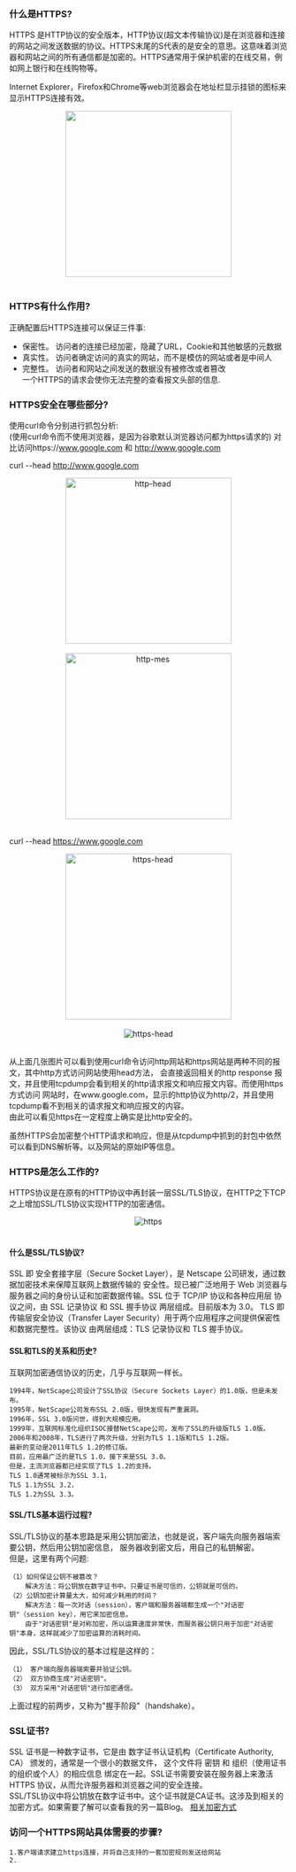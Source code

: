 ### 什么是HTTPS?
HTTPS 是HTTP协议的安全版本，HTTP协议(超文本传输协议)是在浏览器和连接的网站之间发送数据的协议。HTTPS末尾的S代表的是安全的意思。这意味着浏览器和网站之间的所有通信都是加密的。HTTPS通常用于保护机密的在线交易，例如网上银行和在线购物等。  

Internet Explorer，Firefox和Chrome等web浏览器会在地址栏显示挂锁的图标来显示HTTPS连接有效。  
<div align="center"> <img src="../Network/pics/http-vs-https.png" height="300px" /> </div><br>

### HTTPS有什么作用?
正确配置后HTTPS连接可以保证三件事:
- 保密性。 访问者的连接已经加密，隐藏了URL，Cookie和其他敏感的元数据
- 真实性。 访问者确定访问的真实的网站，而不是模仿的网站或者是中间人
- 完整性。 访问者和网站之间发送的数据没有被修改或者篡改  
一个HTTPS的请求会使你无法完整的查看报文头部的信息.  

### HTTPS安全在哪些部分?
使用curl命令分别进行抓包分析:  
(使用curl命令而不使用浏览器，是因为谷歌默认浏览器访问都为https请求的)
对比访问https://www.google.com 和 http://www.google.com  

curl --head http://www.google.com  

<div align="center"> <img src="../Network/pics/http-head.png" height="300px" alt="http-head"/> </div><br>
<div align="center"> <img src="../Network/pics/http-mes.png" height="300px" alt="http-mes"/> </div><br>

curl --head https://www.google.com  

<div align="center"> <img src="../Network/pics/https-head.png" height="300px" alt="https-head"/> </div><br>
<div align="center"> <img src="../Network/pics/https-mes.png"  alt="https-head"/> </div><br>

从上面几张图片可以看到使用curl命令访问http网站和https网站是两种不同的报文，其中http方式访问网站使用head方法，
会直接返回相关的http response 报文，并且使用tcpdump会看到相关的http请求报文和响应报文内容。而使用https方式访问
网站时，在www.google.com，显示的http协议为http/2，并且使用tcpdump看不到相关的请求报文和响应报文的内容。  
由此可以看见https在一定程度上确实是比http安全的。  

虽然HTTPS会加密整个HTTP请求和响应，但是从tcpdump中抓到的封包中依然可以看到DNS解析等。以及网站的原始IP等信息。


### HTTPS是怎么工作的?
HTTPS协议是在原有的HTTP协议中再封装一层SSL/TLS协议，在HTTP之下TCP之上增加SSL/TLS协议实现HTTP的加密通信。  
<div align="center"> <img src="../Network/pics/https.png"  alt="https"/> </div><br>

#### 什么是SSL/TLS协议?
SSL 即 安全套接字层（Secure Socket Layer），是 Netscape 公司研发，通过数据加密技术来保障互联网上数据传输的
安全性。现已被广泛地用于 Web 浏览器与服务器之间的身份认证和加密数据传输。SSL 位于 TCP/IP 协议和各种应用层
协议之间，由 SSL 记录协议 和 SSL 握手协议 两层组成。目前版本为 3.0。
TLS 即 传输层安全协议（Transfer Layer Security）用于两个应用程序之间提供保密性和数据完整性。该协议
由两层组成：TLS 记录协议和 TLS 握手协议。  

#### SSL和TLS的关系和历史?
互联网加密通信协议的历史，几乎与互联网一样长。  

	1994年，NetScape公司设计了SSL协议（Secure Sockets Layer）的1.0版，但是未发布。  
	1995年，NetScape公司发布SSL 2.0版，很快发现有严重漏洞。  
	1996年，SSL 3.0版问世，得到大规模应用。  
	1999年，互联网标准化组织ISOC接替NetScape公司，发布了SSL的升级版TLS 1.0版。  
	2006年和2008年，TLS进行了两次升级，分别为TLS 1.1版和TLS 1.2版。  
	最新的变动是2011年TLS 1.2的修订版。  
	目前，应用最广泛的是TLS 1.0，接下来是SSL 3.0。  
	但是，主流浏览器都已经实现了TLS 1.2的支持。  
	TLS 1.0通常被标示为SSL 3.1，  
	TLS 1.1为SSL 3.2，  
	TLS 1.2为SSL 3.3。  

#### SSL/TLS基本运行过程?
SSL/TLS协议的基本思路是采用公钥加密法，也就是说，客户端先向服务器端索要公钥，然后用公钥加密信息，
服务器收到密文后，用自己的私钥解密。  
但是，这里有两个问题:  

	（1）如何保证公钥不被篡改？  
		解决方法：将公钥放在数字证书中。只要证书是可信的，公钥就是可信的。  
	（2）公钥加密计算量太大，如何减少耗用的时间？  
		解决方法：每一次对话（session），客户端和服务器端都生成一个"对话密钥"（session key），用它来加密信息。  
		由于"对话密钥"是对称加密，所以运算速度非常快，而服务器公钥只用于加密"对话密钥"本身，这样就减少了加密运算的消耗时间。  

因此，SSL/TLS协议的基本过程是这样的：  

	（1） 客户端向服务器端索要并验证公钥。  
	（2） 双方协商生成"对话密钥"。  
	（3） 双方采用"对话密钥"进行加密通信。  

上面过程的前两步，又称为"握手阶段"（handshake）。  

### SSL证书?
SSL 证书是一种数字证书，它是由 数字证书认证机构（Certificate Authority, CA） 颁发的，通常是一个很小的数据文件，
这个文件将 密钥 和 组织（使用证书的组织或个人）的相应信息 绑定在一起。SSL证书需要安装在服务器上来激活 HTTPS 协议，从而允许服务器和浏览器之间的安全连接。  
SSL/TSL协议中将公钥放在数字证书中。这个证书就是CA证书。这涉及到相关的加密方式。如果需要了解可以查看我的另一篇Blog。
[相关加密方式](https://github.com/ihuangch/blog/issues/7)  

### 访问一个HTTPS网站具体需要的步骤?  

	1.客户端请求建立https连接，并将自己支持的一套加密规则发送给网站
	2.



